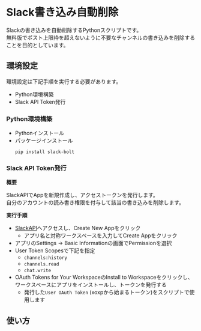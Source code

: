 Slack書き込み自動削除
===

Slackの書き込みを自動削除するPythonスクリプトです。  
無料版でポスト上限枠を超えないように不要なチャンネルの書き込みを削除することを目的としています。

## 環境設定

環境設定は下記手順を実行する必要があります。

- Python環境構築
- Slack API Token発行

### Python環境構築

- Pythonインストール
- パッケージインストール
  ```
  pip install slack-bolt
  ```
### Slack API Token発行

**概要**

SlackAPIでAppを新規作成し、アクセストークンを発行します。  
自分のアカウントの読み書き権限を付与して該当の書き込みを削除します。

**実行手順**

- [SlackAPI](https://api.slack.com/apps)へアクセスし、Create New Appをクリック
  - アプリ名と対称ワークスペースを入力してCreate Appをクリック
- アプリのSettings -> Basic Informationの画面でPermissionを選択
- User Token Scopesで下記を指定
  - `channels:history`
  - `channels.read`
  - `chat.write`
- OAuth Tokens for Your WorkspaceのInstall to Workspaceをクリックし、ワークスペースにアプリをインストールし、トークンを発行する
  - 発行した`User OAuth Token` (xoxpから始まるトークン)をスクリプトで使用します




## 使い方